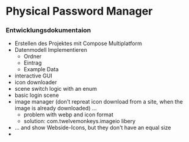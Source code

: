 # Physical Password Manager

### Entwicklungsdokumentaion
- Erstellen des Projektes mit Compose Multiplatform
- Datenmodell Implementieren
   - Ordner
   - Eintrag
   - Example Data
- interactive GUI
- icon downloader 
- scene switch logic with an enum
- basic login scene
- image manager (don't repreat icon download from a site, when the image is already downloaded) ...
  - problem with webp and icon format
  - solution: com.twelvemonkeys.imageio libery
- ... and show Webside-Icons, but they don't have an equal size
- 